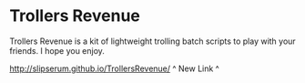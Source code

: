 # Trollers Revenue

Trollers Revenue is a kit of lightweight trolling batch scripts to play with your friends. I hope you enjoy.

http://slipserum.github.io/TrollersRevenue/
^ New Link ^
